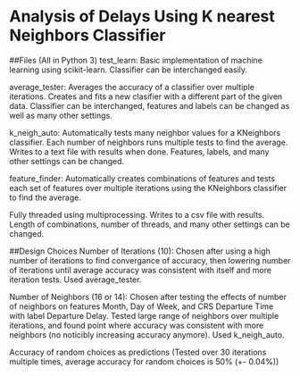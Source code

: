 Analysis of Delays Using K nearest Neighbors Classifier
============================
##Files (All in Python 3)
test_learn: Basic implementation of machine learning using scikit-learn. Classifier can be interchanged easily.

average_tester: Averages the accuracy of a classifier over multiple iterations. Creates and fits a new clasifier with a different part of the given data. Classifier can be interchanged, features and labels can be changed as well as many other settings.

k_neigh_auto: Automatically tests many neighbor values for a KNeighbors classifier. Each number of neighbors runs multiple tests to find the average. Writes to a text file with results when done. Features, labels, and many other settings can be changed.

feature_finder: Automatically creates combinations of features and tests each set of features over multiple iterations using the KNeighbors classifier to find the average. 

Fully threaded using multiprocessing. Writes to a csv file with results. Length of combinations, number of threads, and many other settings can be changed.

##Design Choices
Number of Iterations (10): Chosen after using a high number of iterations to find convergance of accuracy, then lowering number of iterations until average accuracy was consistent with itself and more iteration tests. Used average_tester.

Number of Neighbors (16 or 14): Chosen after testing the effects of number of neighbors on features Month, Day of Week, and CRS Departure Time with label Departure Delay. Tested large range of neighbors over multiple iterations, and found point where accuracy was consistent with more neighbors (no noticibly increasing accuracy anymore). Used k_neigh_auto.

Accuracy of random choices as predictions (Tested over 30 iterations multiple times, average accuracy for random choices is 50% (+- 0.04%))